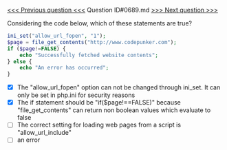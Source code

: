 [<<< Previous question <<<](0688.md)  Question ID#0689.md  [>>> Next question >>>](0690.md) 

Considering the code below, which of these statements are true?

```php
ini_set("allow_url_fopen", "1");
$page = file_get_contents("http://www.codepunker.com");
if ($page!=FALSE) {
    echo "Successfully fetched website contents";
} else {
    echo "An error has occurred";
}
```

- [x] The "allow_url_fopen" option can not be changed through ini_set. It can only be set in php.ini for security reasons
- [x] The if statement should be "if($page!==FALSE)" because "file_get_contents" can return non boolean values which evaluate to false
- [ ] The correct setting for loading web pages from a script is "allow_url_include"
- [ ] an error
